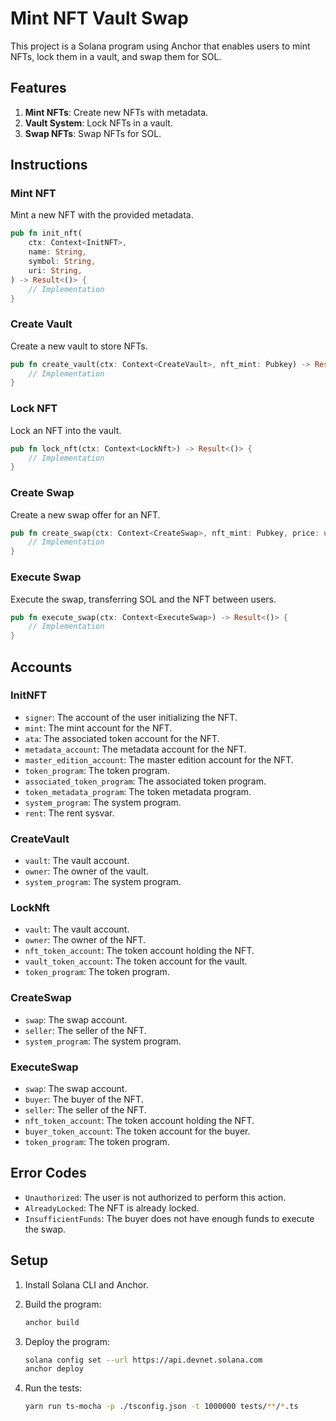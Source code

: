 # Mint NFT Vault Swap

This project is a Solana program using Anchor that enables users to mint NFTs, lock them in a vault, and swap them for SOL.

## Features

1. **Mint NFTs**: Create new NFTs with metadata.
2. **Vault System**: Lock NFTs in a vault.
3. **Swap NFTs**: Swap NFTs for SOL.

## Instructions

### Mint NFT

Mint a new NFT with the provided metadata.

```rust
pub fn init_nft(
    ctx: Context<InitNFT>,
    name: String,
    symbol: String,
    uri: String,
) -> Result<()> {
    // Implementation
}
```

### Create Vault

Create a new vault to store NFTs.

```rust
pub fn create_vault(ctx: Context<CreateVault>, nft_mint: Pubkey) -> Result<()> {
    // Implementation
}
```

### Lock NFT

Lock an NFT into the vault.

```rust
pub fn lock_nft(ctx: Context<LockNft>) -> Result<()> {
    // Implementation
}
```

### Create Swap

Create a new swap offer for an NFT.

```rust
pub fn create_swap(ctx: Context<CreateSwap>, nft_mint: Pubkey, price: u64) -> Result<()> {
    // Implementation
}
```

### Execute Swap

Execute the swap, transferring SOL and the NFT between users.

```rust
pub fn execute_swap(ctx: Context<ExecuteSwap>) -> Result<()> {
    // Implementation
}
```

## Accounts

### InitNFT

- `signer`: The account of the user initializing the NFT.
- `mint`: The mint account for the NFT.
- `ata`: The associated token account for the NFT.
- `metadata_account`: The metadata account for the NFT.
- `master_edition_account`: The master edition account for the NFT.
- `token_program`: The token program.
- `associated_token_program`: The associated token program.
- `token_metadata_program`: The token metadata program.
- `system_program`: The system program.
- `rent`: The rent sysvar.

### CreateVault

- `vault`: The vault account.
- `owner`: The owner of the vault.
- `system_program`: The system program.

### LockNft

- `vault`: The vault account.
- `owner`: The owner of the NFT.
- `nft_token_account`: The token account holding the NFT.
- `vault_token_account`: The token account for the vault.
- `token_program`: The token program.

### CreateSwap

- `swap`: The swap account.
- `seller`: The seller of the NFT.
- `system_program`: The system program.

### ExecuteSwap

- `swap`: The swap account.
- `buyer`: The buyer of the NFT.
- `seller`: The seller of the NFT.
- `nft_token_account`: The token account holding the NFT.
- `buyer_token_account`: The token account for the buyer.
- `token_program`: The token program.

## Error Codes

- `Unauthorized`: The user is not authorized to perform this action.
- `AlreadyLocked`: The NFT is already locked.
- `InsufficientFunds`: The buyer does not have enough funds to execute the swap.

## Setup

1. Install Solana CLI and Anchor.
2. Build the program:

   ```sh
   anchor build
   ```

3. Deploy the program:

   ```sh
   solana config set --url https://api.devnet.solana.com
   anchor deploy
   ```

4. Run the tests:

   ```sh
   yarn run ts-mocha -p ./tsconfig.json -t 1000000 tests/**/*.ts
   ```
